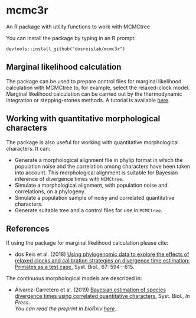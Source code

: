 # mcmc3r
An R package with utility functions to work with MCMCtree

You can install the package by typing in an R prompt:
```
devtools::install_github("dosreislab/mcmc3r")
```

## Marginal likelihood calculation
The package can be used to prepare control files for marginal likelihood calculation with MCMCtree to, for example, select the relaxed-clock model. Marginal likelihood calculation can be carried out by the thermodynamic integration or stepping-stones methods. A tutorial is available [here](https://dosreislab.github.io/2017/10/24/marginal-likelihood-mcmc3r.html).

## Working with quantitative morphological characters
The package is also useful for working with quantitative morphological characters. It can:  

   * Generate a morphological alignment file in phylip format in which the population noise and the correlation among characters have been taken into account. This morphological alignment is suitable for Bayesian inference of divergence times with `MCMCtree`.
   * Simulate a morphological alignment, with population noise and correlations, on a phylogeny.
   * Simulate a population sample of noisy and correlated quantitative characters.
   * Generate suitable tree and a control files for use in `MCMCtree`.

## References
If using the package for marginal likelihood calculation please cite:

* dos Reis et al. (2018) [Using phylogenomic data to explore the effects of relaxed clocks and calibration strategies on divergence time estimation: Primates as a test case.](https://doi.org/10.1093/sysbio/syy001) Syst. Biol., 67: 594--615.

The continuous morphological models are described in:

* Álvarez-Carretero et al. (2019) [Bayesian estimation of species divergence times using correlated quantitative characters.](https://doi.org/10.1093/sysbio/syz015) Syst. Biol., *In Press*.  
*You can read the preprint in bioRxiv [here](https://doi.org/10.1101/441105).*
